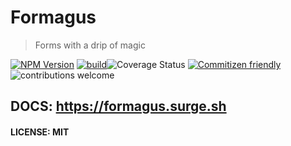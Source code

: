 # Formagus
> Forms with a drip of magic

[![NPM Version][npm-image]][npm-url]
[![build](https://github.com/iaroslavshvets/formagus/actions/workflows/push.yml/badge.svg)](https://github.com/iaroslavshvets/formagus/actions/workflows/push.yml)![Coverage Status][codecov-image]
 [![Commitizen friendly](https://img.shields.io/badge/commitizen-friendly-brightgreen.svg)](http://commitizen.github.io/cz-cli/) ![contributions welcome](https://img.shields.io/badge/contributions-welcome-brightgreen.svg?style=flat)

## DOCS: https://formagus.surge.sh

#### LICENSE: MIT
<!-- Markdown link & img definitions -->
[repo]: iaroslavshvets/formagus
[codecov-image]: https://codecov.io/gh/iaroslavshvets/formagus/branch/master/graph/badge.svg
[npm-image]: https://badge.fury.io/js/formagus.svg
[npm-url]: https://badge.fury.io/js/formagus
[npm-downloads]: https://img.shields.io/npm/dm/datadog-metrics.svg?style=flat-square
